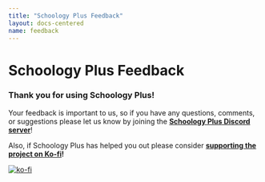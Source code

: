 ```yaml
---
title: "Schoology Plus Feedback"
layout: docs-centered
name: feedback
---
```


# Schoology Plus Feedback

### Thank you for using Schoology Plus!

Your feedback is important to us, so if you have any questions, comments, or suggestions please let us know by joining the **[Schoology Plus Discord server](https://discord.schoologypl.us)**!

Also, if Schoology Plus has helped you out please consider **[supporting the project on Ko-fi](https://ko-fi.com/P5P2YTW3H)!**

[![ko-fi](https://ko-fi.com/img/githubbutton_sm.svg)](https://ko-fi.com/P5P2YTW3H)